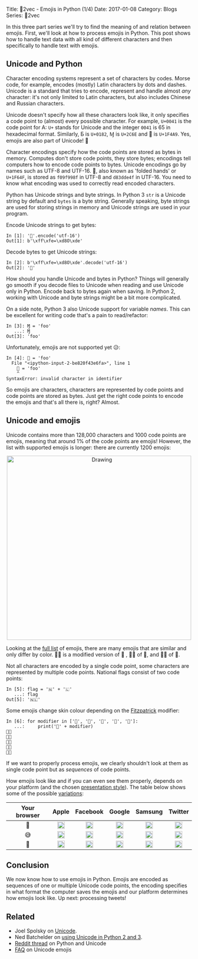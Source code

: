 Title: 💩2vec - Emojis in Python (1/4)
Date: 2017-01-08
Category: Blogs
Series: 💩2vec

In this three part series we'll try to find the meaning of and relation between emojis.
First, we'll look at how to process emojis in Python.
This post shows how to handle text data with all kind of different characters and then specifically to handle text with emojis.


## Unicode and Python

Character encoding systems represent a set of characters by codes.
Morse code, for example, encodes (mostly) Latin characters by dots and dashes.
Unicode is a standard that tries to encode, represent and handle almost _any_ character: it's not only limited to Latin characters, but also includes Chinese and Russian characters. 

Unicode doesn't specify how all these characters look like, it only specifies a code point to (almost) every possible character.
For example, `U+0041` is the code point for A: `U+` stands for Unicode and the integer `0041` is 65 in hexadecimal format.
Similarly, Ƃ is `U+0182`, Ɱ is `U+2C6E` and 💩 is `U+1F4A9`.
Yes, emojis are also part of Unicode! 🙌

Character encodings specify how the code points are stored as bytes in memory.
Computes don't store code points, they store bytes; encodings tell computers how to encode code points to bytes.
Unicode encodings go by names such as UTF-8 and UTF-16.
🙏, also known as 'folded hands' or `U+1F64F`, is stored as `f09f998f` in UTF-8 and `d83dde4f` in UTF-16.
You need to know what encoding was used to correctly read encoded characters.

Python has Unicode strings and byte strings. 
In Python 3 `str` is a Unicode string by default and `bytes` is a byte string.
Generally speaking, byte strings are used for storing strings in memory and  Unicode strings are used in your program.

Encode Unicode strings to get bytes: 

```{python3}
In [1]: '🙏'.encode('utf-16')
Out[1]: b'\xff\xfe=\xd8O\xde'
```

Decode bytes to get Unicode strings:

```{python3}
In [2]: b'\xff\xfe=\xd8O\xde'.decode('utf-16')
Out[2]: '🙏'
```

How should you handle Unicode and bytes in Python?
Things will generally go smooth if you decode files to Unicode when reading and use Unicode only in Python.
Encode back to bytes again when saving.
In Python 2, working with Unicode and byte strings might be a bit more complicated.

On a side note, Python 3 also Unicode support for variable *names*. This can be excellent for writing code that's a pain to read/refactor:

```{python3}
In [3]: Ɱ = 'foo'
   ...: Ɱ
Out[3]: 'foo'
```

Unfortunately, emojis are not supported yet 😥:

```{python3}
In [4]: 🙏 = 'foo'
  File "<ipython-input-2-be820f43e6fa>", line 1
    🙏 = 'foo'
    ^
SyntaxError: invalid character in identifier
```

So emojis are characters, characters are represented by code points and code points are stored as bytes.
Just get the right code points to encode the emojis and that's all there is, right?
Almost.


## Unicode and emojis

Unicode contains more than 128,000 characters and 1000 code points are emojis, meaning that around 1% of the code points are emojis!
However, the list with supported emojis is longer: there are currently 1200 emojis:

<center>
<img src="{filename}/images/emoji2vec/n_emojis.png" alt="Drawing" style="width: 500px;"/>
</center>

Looking at the [full list](http://unicode.org/emoji/charts/full-emoji-list.html) of emojis, there are many emojis that are similar and only differ by color. 
💂🏽 is a modified version of  💂 , 🎅🏿 of 🎅, and 👦🏼 of 👦.

Not all characters are encoded by a single code point, some characters are represented by multiple code points.
National flags consist of two code points:

```{python}
In [5]: flag = '🇳' + '🇱'
   ...: flag
Out[5]: '🇳🇱'
```

Some emojis change skin colour depending on the [Fitzpatrick](https://en.wikipedia.org/wiki/Fitzpatrick_scale) modifier:

```{python}
In [6]: for modifier in ['🏻', '🏼', '🏽', '🏾', '🏿']:
   ...:     print('💂' + modifier)
💂🏻
💂🏼
💂🏽
💂🏾
💂🏿
```

If we want to properly process emojis, we clearly shouldn't look at them as single code point but as _sequences_ of code points. 

How emojis look like and if you can even see them properly, depends on your platform (and the chosen [presentation style](http://www.unicode.org/emoji/charts/emoji-style.html)).
The table below shows some of the possible [variations](http://unicode.org/emoji/charts/full-emoji-list.html):

<center>

Your browser | Apple | Facebook | Google | Samsung | Twitter
:----------: | :---: | :------: | :----: | :-----: | :-----:
🐎 | <img src="{filename}/images/emoji2vec/apple_U+1F40E.png" alt="Drawing" style="width: 20px;"/> | <img src="{filename}/images/emoji2vec/facebook_messenger_U+1F40E.png" alt="Drawing" style="width: 20px;"/>| <img src="{filename}/images/emoji2vec/google_U+1F40E.png" alt="Drawing" style="width: 20px;"/>| <img src="{filename}/images/emoji2vec/samsung_U+1F40E.png" alt="Drawing" style="width: 20px;"/>| <img src="{filename}/images/emoji2vec/twitter_U+1F40E.png" alt="Drawing" style="width: 20px;"/>
😅 | <img src="{filename}/images/emoji2vec/apple_U+1F605.png" alt="Drawing" style="width: 20px;"/> | <img src="{filename}/images/emoji2vec/facebook_messenger_U+1F605.png" alt="Drawing" style="width: 20px;"/>| <img src="{filename}/images/emoji2vec/google_U+1F605.png" alt="Drawing" style="width: 20px;"/>| <img src="{filename}/images/emoji2vec/samsung_U+1F605.png" alt="Drawing" style="width: 20px;"/>| <img src="{filename}/images/emoji2vec/twitter_U+1F605.png" alt="Drawing" style="width: 20px;"/>
🐼 | <img src="{filename}/images/emoji2vec/apple_U+1F43C.png" alt="Drawing" style="width: 20px;"/> | <img src="{filename}/images/emoji2vec/facebook_messenger_U+1F43C.png" alt="Drawing" style="width: 20px;"/>| <img src="{filename}/images/emoji2vec/google_U+1F43C.png" alt="Drawing" style="width: 20px;"/>| <img src="{filename}/images/emoji2vec/samsung_U+1F43C.png" alt="Drawing" style="width: 20px;"/>| <img src="{filename}/images/emoji2vec/twitter_U+1F43C.png" alt="Drawing" style="width: 20px;"/>

</center>

## Conclusion

We now know how to use emojis in Python.
Emojis are encoded as sequences of one or multiple Unicode code points, the encoding specifies in what format the computer saves the emojis and our platform determines how emojis look like.
Up next: processing tweets!


## Related
* Joel Spolsky on [Unicode](http://www.joelonsoftware.com/articles/Unicode.html).
* Ned Batchelder on [using Unicode in Python 2 and 3](http://nedbatchelder.com/text/unipain.html).
* [Reddit thread](https://www.reddit.com/r/Python/comments/1g62eh/explain_it_like_im_five_python_and_unicode/) on Python and Unicode
* [FAQ](http://www.unicode.org/faq/emoji_dingbats.html) on Unicode emojis
